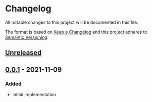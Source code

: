# Changelog

All notable changes to this project will be documented in this file.

The format is based on [Keep a Changelog](https://keepachangelog.com/en/1.0.0/)
and this project adheres to [Semantic Versioning](https://semver.org/spec/v2.0.0.html).

## [Unreleased]

## [0.0.1] - 2021-11-09
### Added
- Initial implementation

[Unreleased]: https://github.com/cucumber/split-java/compare/0.0.1...HEAD
[0.0.1]: https://github.com/cucumber/split-java/compare/4cbfbd42a11dd8f9714e0f545fbc47d7cc4c356d...0.0.1
